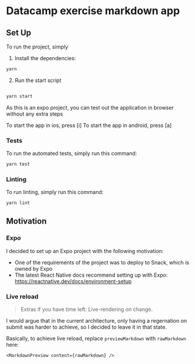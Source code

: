 # Datacamp exercise markdown app

## Set Up

To run the project, simply

1. Install the dependencies:

```bash
yarn
```

2. Run the start script

```bash

yarn start
```

As this is an expo project, you can test out the application in browser without any extra steps

To start the app in ios, press [i]
To start the app in android, press [a]

### Tests

To run the automated tests, simply run this command:

```bash
yarn test
```

### Linting

To run linting, simply run this command:

```bash
yarn lint
```

## Motivation

### Expo

I decided to set up an Expo project with the following motivation:

- One of the requirements of the project was to deploy to Snack, which is owned by Expo
- The latest React Native docs recommend setting up with Expo: https://reactnative.dev/docs/environment-setup

### Live reload

> Extras if you have time left: Live-rendering on change.

I would argue that in the current architecture, only having a regernation on submit
was harder to achieve, so I decided to leave it in that state.

Basically, to achieve live reload, replace `previewMarkdown` with `rawMarkdown` here:

```tsx
<MarkdownPreview content={rawMarkdown} />
```
